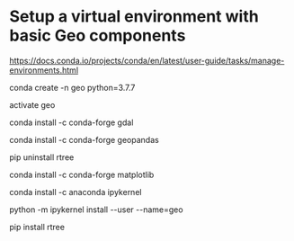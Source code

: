 # Setup a virtual environment with basic Geo components

https://docs.conda.io/projects/conda/en/latest/user-guide/tasks/manage-environments.html

conda create -n geo python=3.7.7

activate geo

conda install -c conda-forge gdal

conda install -c conda-forge geopandas

pip uninstall rtree

conda install -c conda-forge matplotlib

conda install -c anaconda ipykernel

python -m ipykernel install --user --name=geo

pip install rtree
